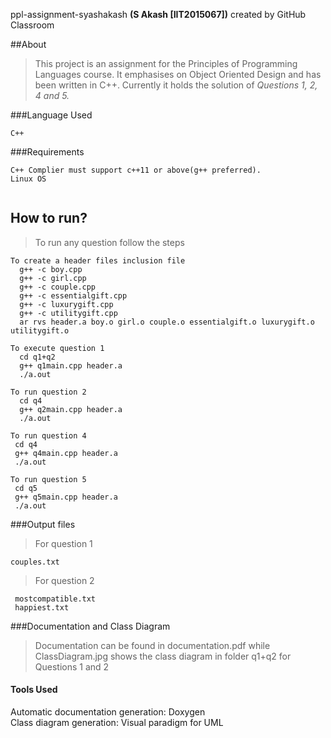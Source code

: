 ppl-assignment-syashakash **(S Akash [IIT2015067])**  created by GitHub Classroom

##About

>This project is an assignment for the Principles of Programming Languages course. It emphasises on Object Oriented Design and has been written in C++. Currently it holds the solution of *Questions 1, 2, 4 and 5.*

###Language Used
```
C++
```
###Requirements
```
C++ Complier must support c++11 or above(g++ preferred).
Linux OS


```
## How to run?
>To run any question follow the steps
```
To create a header files inclusion file
  g++ -c boy.cpp
  g++ -c girl.cpp
  g++ -c couple.cpp
  g++ -c essentialgift.cpp
  g++ -c luxurygift.cpp
  g++ -c utilitygift.cpp
  ar rvs header.a boy.o girl.o couple.o essentialgift.o luxurygift.o utilitygift.o
```
```
To execute question 1
  cd q1+q2
  g++ q1main.cpp header.a
  ./a.out
```
```
To run question 2
  cd q4
  g++ q2main.cpp header.a
  ./a.out
 ```
 ```
To run question 4
  cd q4
  g++ q4main.cpp header.a
  ./a.out
 ```
 ```
To run question 5
  cd q5
  g++ q5main.cpp header.a
  ./a.out
 ```
 ###Output files
 >For question 1 
  ```
  couples.txt
  ```
 >For question 2
 ```
  mostcompatible.txt
  happiest.txt
```

###Documentation and Class Diagram
 >Documentation can be found in documentation.pdf while ClassDiagram.jpg shows the class diagram in folder q1+q2 for Questions 1 and 2
 
#### Tools Used
Automatic documentation generation: Doxygen  
Class diagram generation: Visual paradigm for UML
